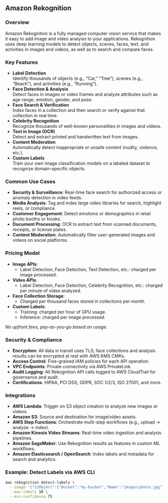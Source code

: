 ## Amazon Rekognition

### Overview  
Amazon Rekognition is a fully managed computer vision service that makes it easy to add image and video analysis to your applications. Rekognition uses deep learning models to detect objects, scenes, faces, text, and activities in images and videos, as well as to search and compare faces.

### Key Features  
- **Label Detection**  
  Identify thousands of objects (e.g., “Car,” “Tree”), scenes (e.g., “Beach”), and activities (e.g., “Running”).  
- **Face Detection & Analysis**  
  Detect faces in images or video frames and analyze attributes such as age range, emotion, gender, and pose.  
- **Face Search & Verification**  
  Index faces in a collection and then search or verify against that collection in real time.  
- **Celebrity Recognition**  
  Recognize thousands of well-known personalities in images and videos.  
- **Text in Image (OCR)**  
  Detect and extract printed and handwritten text from images.  
- **Content Moderation**  
  Automatically detect inappropriate or unsafe content (nudity, violence, etc.).  
- **Custom Labels**  
  Train your own image classification models on a labeled dataset to recognize domain-specific objects.

### Common Use Cases  
- **Security & Surveillance**: Real-time face search for authorized access or anomaly detection in video feeds.  
- **Media Analysis**: Tag and index large video libraries for search, highlight reels, or compliance.  
- **Customer Engagement**: Detect emotions or demographics in retail photo booths or kiosks.  
- **Document Processing**: OCR to extract text from scanned documents, receipts, or license plates.  
- **Content Moderation**: Automatically filter user-generated images and videos on social platforms.

### Pricing Model  
- **Image APIs**:  
  - Label Detection, Face Detection, Text Detection, etc.: charged per image processed.  
- **Video APIs**:  
  - Label Detection, Face Detection, Celebrity Recognition, etc.: charged per minute of video analyzed.  
- **Face Collection Storage**:  
  - Charged per thousand faces stored in collections per month.  
- **Custom Labels**:  
  - Training: charged per hour of GPU usage.  
  - Inference: charged per image processed.

_No upfront fees, pay-as-you-go based on usage._

### Security & Compliance  
- **Encryption**: All data in transit uses TLS; face collections and analysis results can be encrypted at rest with AWS KMS CMKs.  
- **Access Control**: Fine-grained IAM policies for each API operation.  
- **VPC Endpoints**: Private connectivity via AWS PrivateLink.  
- **Audit Logging**: All Rekognition API calls logged to AWS CloudTrail for governance and audit.  
- **Certifications**: HIPAA, PCI DSS, GDPR, SOC 1/2/3, ISO 27001, and more.

### Integrations  
- **AWS Lambda**: Trigger on S3 object creation to analyze new images or videos.  
- **Amazon S3**: Source and destination for image/video assets.  
- **AWS Step Functions**: Orchestrate multi-step workflows (e.g., upload → analyze → index).  
- **Amazon Kinesis Video Streams**: Real-time video ingestion and analysis pipelines.  
- **Amazon SageMaker**: Use Rekognition results as features in custom ML workflows.  
- **Amazon Elasticsearch / OpenSearch**: Index labels and metadata for search and analytics.

### Example: Detect Labels via AWS CLI  
```bash
aws rekognition detect-labels \
  --image '{"S3Object":{"Bucket":"my-bucket","Name":"images/photo.jpg"}}' \
  --max-labels 10 \
  --min-confidence 75
